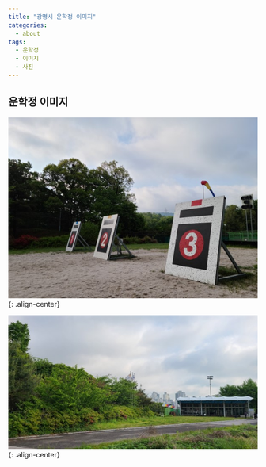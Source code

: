 ```yaml
---
title: "광명시 운학정 이미지"
categories:
  - about
tags:
  - 운학정
  - 이미지
  - 사진
---
```


## 운학정 이미지

![광명시 운학정 봄 이미지1](/assets/images/about/photo_spring_001.jpg "광명시 운학정 봄 이미지1"){: .align-center}

![광명시 운학정 봄 이미지2](/assets/images/about/photo_spring_002.jpg "광명시 운학정 봄 이미지2"){: .align-center}